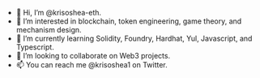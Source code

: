 - 👋 Hi, I’m @krisoshea-eth.
- 👀 I’m interested in blockchain, token engineering, game theory, and mechanism design.
- 🌱 I’m currently learning Solidity, Foundry, Hardhat, Yul, Javascript, and Typescript.
- 💞️ I’m looking to collaborate on Web3 projects.
- 📫 You can reach me @krisoshea1 on Twitter.

<!---
krisoshea-eth/krisoshea-eth is a ✨ special ✨ repository because its `README.md` (this file) appears on your GitHub profile.
You can click the Preview link to take a look at your changes.
--->
